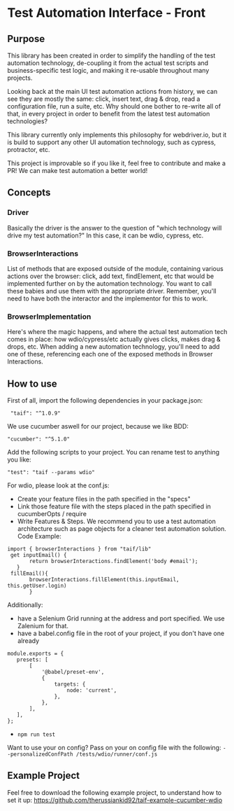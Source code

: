 # Test Automation Interface - Front

## Purpose  
This library has been created in order to simplify the handling of the test automation technology, de-coupling it from the actual test scripts and business-specific test logic, and making it re-usable throughout many projects.

Looking back at the main UI test automation actions from history, we can see they are  mostly the same: click, insert text, drag & drop, read a configuration file, run a suite, etc. Why should one bother to re-write all of that, in every project in order to benefit from the latest test automation technologies?

This library currently only implements this philosophy for  webdriver.io, but it is build to support any other UI automation technology, such as cypress, protractor, etc. 

This project is improvable so if you like it, feel free to contribute and make a PR! We can make test automation a better world! 
## Concepts

### Driver 
Basically the driver is the answer to the question of "which technology will drive my test automation?"
In this case, it can be wdio, cypress, etc.

 
### BrowserInteractions
List of methods that are exposed outside of the module, containing various actions over the browser: click, add text, findElement, etc that would be implemented further on by the automation technology.
You want to call these babies and use them with the appropriate driver. 
Remember, you'll need to have both the interactor and the implementor for this to work.

### BrowserImplementation
Here's where the magic happens, and where the actual test automation tech comes in place: how wdio/cypress/etc actually gives clicks, makes drag & drops, etc.
When adding a new automation technology, you'll need to add one of these, referencing each one of the exposed methods in Browser Interactions.

## How to use
First of all, import the following dependencies in your package.json:

   ```
    "taif": "^1.0.9" 
   ```

We use cucumber aswell for our project, because we like BDD:

   ``` 
   "cucumber": "^5.1.0"
   ```


Add the following scripts to your project. You can rename test to anything you like:

   ```  
   "test": "taif --params wdio"
   ```

For wdio, please look at the conf.js: 
- Create your feature files in the path specified in the "specs"
- Link those feature file with the steps placed in the path specified in cucumberOpts / require 
- Write Features & Steps. We recommend you to use a test automation architecture such as page objects for a cleaner test automation solution. 
 Code Example: 
 ```
 import { browserInteractions } from "taif/lib"
  get inputEmail() {
        return browserInteractions.findElement('body #email');
    }
  fillEmail(){
        browserInteractions.fillElement(this.inputEmail, this.getUser.login)
        }
 ``` 
 Additionally: 
 - have a Selenium Grid running at the address and port specified. We use Zalenium for that.   
 - have a babel.config file in the root of your project, if you don't have one already
  ```
 module.exports = {
     presets: [
         [
             '@babel/preset-env',
             {
                 targets: {
                     node: 'current',
                 },
             },
         ],
     ],
 };
  ```
 - ``` npm run test ```
 
 Want to use your on config?
 Pass on your on config file with the following: 
  ``` --personalizedConfPath /tests/wdio/runner/conf.js ```  

## Example Project  
Feel free to download the following example project, to understand how to set it up: https://github.com/therussiankid92/taif-example-cucumber-wdio

